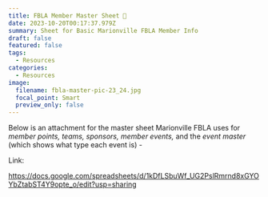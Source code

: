 ```yaml
---
title: FBLA Member Master Sheet 📑
date: 2023-10-20T00:17:37.979Z
summary: S﻿heet for Basic Marionville FBLA Member Info
draft: false
featured: false
tags:
  - Resources
categories:
  - Resources
image:
  filename: fbla-master-pic-23_24.jpg
  focal_point: Smart
  preview_only: false
---
```

B﻿elow is an attachment for the master sheet Marionville FBLA uses for *member points, teams, sponsors, member events,* and the *event master* (which shows what type each event is) -

L﻿ink:

<https://docs.google.com/spreadsheets/d/1kDfLSbuWf_UG2PslRmrnd8xGYOYbZtabST4Y9opte_o/edit?usp=sharing>